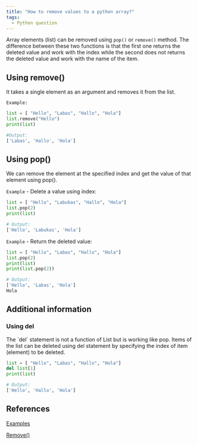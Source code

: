 ```yaml
---
title: "How to remove values to a python array?"
tags:
  - Python question
---
```


Array elements (list) can be removed using `pop()` or `remove()` method. The difference between these two functions is that the first one returns the deleted value and work with the index while the second does not returns the deleted value and work with the name of the item.

## Using remove()

It takes a single element as an argument and removes it from the list.

`Example:`

```python
list = [ "Hello", "Labas", "Hallo", "Hola"]
list.remove("Hello")
print(list)

#Output:
['Labas', 'Hallo', 'Hola']
```

## Using pop()

We can remove the element at the specified index and get the value of that element using pop().

`Example` - Delete a value using index:

```python
list = [ "Hello", "Labukas", "Hallo", "Hola"]
list.pop(2)
print(list)

# Output:
['Hello', 'Labukas', 'Hola']
```

`Example` - Return the deleted value:

```python
list = [ "Hello", "Labas", "Hallo", "Hola"]
list.pop(2)
print(list)
print(list.pop(2))

# Output:
['Hello', 'Labas', 'Hola']
Hola
```

## Additional information

### Using del

The `del´ statement is not a function of List but is working like pop. Items of the list can be deleted using del statement by specifying the index of item (element) to be deleted.

```python
list = [ "Hello", "Labas", "Hallo", "Hola"]
del list[1]
print(list)

# Output:
['Hello', 'Hallo', 'Hola']
```

## References

[Examples](https://www.geeksforgeeks.org/how-to-remove-an-item-from-the-list-in-python/)

[Remove()](https://www.programiz.com/python-programming/methods/list/remove)